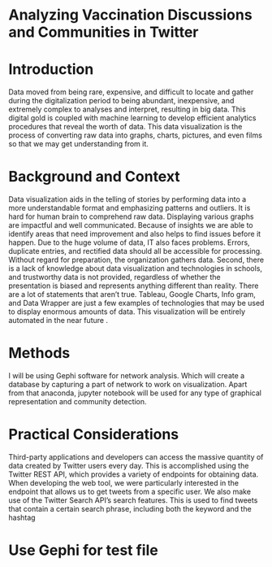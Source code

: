 # Analyzing Vaccination Discussions and Communities in Twitter


# Introduction
Data moved from being rare, expensive, and difficult to locate and gather during the digitalization period to
being abundant, inexpensive, and extremely complex to analyses and interpret, resulting in big data. This digital
gold is coupled with machine learning to develop efficient analytics procedures that reveal the worth of data.
This data visualization is the process of converting raw data into graphs, charts, pictures, and even films so that
we may get understanding from it.

# Background and Context

Data visualization aids in the telling of stories by performing data into a more understandable format and
emphasizing patterns and outliers. It is hard for human brain to comprehend raw data. Displaying various graphs
are impactful and well communicated. Because of insights we are able to identify areas that need improvement
and also helps to find issues before it happen.
Due to the huge volume of data, IT also faces problems. Errors, duplicate entries, and rectified data should all be
accessible for processing. Without regard for preparation, the organization gathers data. Second, there is a lack
of knowledge about data visualization and technologies in schools, and trustworthy data is not provided,
regardless of whether the presentation is biased and represents anything different than reality. There are a lot of
statements that aren’t true. Tableau, Google Charts, Info gram, and Data Wrapper are just a few examples of
technologies that may be used to display enormous amounts of data. This visualization will be entirely
automated in the near future .

# Methods
I will be using Gephi software for network analysis. Which will create a database by capturing a part of network
to work on visualization. Apart from that anaconda, jupyter notebook will be used for any type of graphical
representation and community detection.

# Practical Considerations
Third-party applications and developers can access the massive quantity of data created by Twitter users every
day. This is accomplished using the Twitter REST API, which provides a variety of endpoints for obtaining
data. When developing the web tool, we were particularly interested in the endpoint that allows us to get tweets
from a specific user. We also make use of the Twitter Search API’s search features. This is used to find tweets
that contain a certain search phrase, including both the keyword and the hashtag
# Use Gephi for test file
